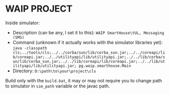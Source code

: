 # WAIP PROJECT

Inside simulator:
* Description (can be any, I set it to this): `WAIP SmartHouse\tUL, Messaging (SMS)`
* Command (unknown if it actually works with the simulator libraries yet): `java -classpath cls;../tools/cls;../../corba/sun/lib/corba_sun.jar;../../coreapi/lib/coreapi.jar;../../utilityapi/lib/utilityapi.jar;../../lib/corba/sun/lib/corba_sun.jar;../../lib/coreapi/lib/coreapi.jar;../../lib/utilityapi/lib/utilityapi.jar; pg.waip.smarthouse.Main`
* Directory: `D:\path\to\your\project\cls`

Build only with the `build.bat`, it may or may not require you to change path to simulator in `sim_path` variable or the javac path.
